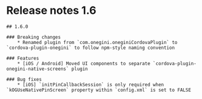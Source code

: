 # Release notes 1.6
    
    ## 1.6.0
    
    ### Breaking changes
        * Renamed plugin from `com.onegini.oneginiCordovaPlugin` to `cordova-plugin-onegini` to follow npm-style naming convention
    
    ### Features
        * [iOS / Android] Moved UI components to separate `cordova-plugin-onegini-native-screens` plugin
    
    ### Bug fixes
        * [iOS] `initPinCallbackSession` is only required when `kOGUseNativePinScreen` property within `config.xml` is set to FALSE
        